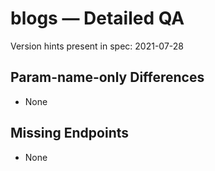 # blogs — Detailed QA

Version hints present in spec: 2021-07-28

## Param-name-only Differences
- None

## Missing Endpoints
- None

